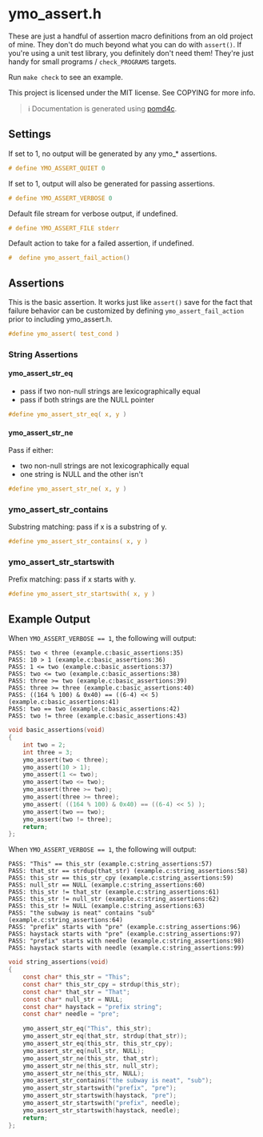 # ymo_assert.h

These are just a handful of assertion macro definitions from an old project
of mine.  They don't do much beyond what you can do with `assert()`.  If
you're using a unit test library, you definitely don't need them!  They're
just handy for small programs / `check_PROGRAMS` targets.

Run `make check` to see an example.

This project is licensed under the MIT license. See COPYING for more info.

> :information_source: Documentation is generated using
> [pomd4c](https://github.com/andrew-canaday/pomd4c).

## Settings



If set to 1, no output will be generated by any ymo_* assertions. 

```C
# define YMO_ASSERT_QUIET 0
```


If set to 1, output will also be generated for passing assertions. 

```C
# define YMO_ASSERT_VERBOSE 0
```


Default file stream for verbose output, if undefined. 

```C
# define YMO_ASSERT_FILE stderr
```


Default action to take for a failed assertion, if undefined. 

```C
#  define ymo_assert_fail_action()
```


## Assertions

This is the basic assertion. It works just like `assert()` save for the
fact that failure behavior can be customized by defining
`ymo_assert_fail_action` prior to including ymo_assert.h.

```C
#define ymo_assert( test_cond )
```


### String Assertions 


#### ymo_assert_str_eq

 - pass if two non-null strings are lexicographically equal
 - pass if both strings are the NULL pointer

```C
#define ymo_assert_str_eq( x, y )
```


#### ymo_assert_str_ne

Pass if either:
 - two non-null strings are not lexicographically equal
 - one string is NULL and the other isn't

```C
#define ymo_assert_str_ne( x, y )
```


### ymo_assert_str_contains

Substring matching: pass if x is a substring of y.

```C
#define ymo_assert_str_contains( x, y )
```


### ymo_assert_str_startswith

Prefix matching: pass if x starts with y.

```C
#define ymo_assert_str_startswith( x, y )
```


## Example Output 


When `YMO_ASSERT_VERBOSE == 1`, the following will output:

```
PASS: two < three (example.c:basic_assertions:35)
PASS: 10 > 1 (example.c:basic_assertions:36)
PASS: 1 <= two (example.c:basic_assertions:37)
PASS: two <= two (example.c:basic_assertions:38)
PASS: three >= two (example.c:basic_assertions:39)
PASS: three >= three (example.c:basic_assertions:40)
PASS: ((164 % 100) & 0x40) == ((6-4) << 5) (example.c:basic_assertions:41)
PASS: two == two (example.c:basic_assertions:42)
PASS: two != three (example.c:basic_assertions:43)
```

```C
void basic_assertions(void)
{
    int two = 2;
    int three = 3;
    ymo_assert(two < three);
    ymo_assert(10 > 1);
    ymo_assert(1 <= two);
    ymo_assert(two <= two);
    ymo_assert(three >= two);
    ymo_assert(three >= three);
    ymo_assert( ((164 % 100) & 0x40) == ((6-4) << 5) );
    ymo_assert(two == two);
    ymo_assert(two != three);
    return;
};
```


When `YMO_ASSERT_VERBOSE == 1`, the following will output:

```
PASS: "This" == this_str (example.c:string_assertions:57)
PASS: that_str == strdup(that_str) (example.c:string_assertions:58)
PASS: this_str == this_str_cpy (example.c:string_assertions:59)
PASS: null_str == NULL (example.c:string_assertions:60)
PASS: this_str != that_str (example.c:string_assertions:61)
PASS: this_str != null_str (example.c:string_assertions:62)
PASS: this_str != NULL (example.c:string_assertions:63)
PASS: "the subway is neat" contains "sub" (example.c:string_assertions:64)
PASS: "prefix" starts with "pre" (example.c:string_assertions:96)
PASS: haystack starts with "pre" (example.c:string_assertions:97)
PASS: "prefix" starts with needle (example.c:string_assertions:98)
PASS: haystack starts with needle (example.c:string_assertions:99)
```

```C
void string_assertions(void)
{
    const char* this_str = "This";
    const char* this_str_cpy = strdup(this_str);
    const char* that_str = "That";
    const char* null_str = NULL;
    const char* haystack = "prefix string";
    const char* needle = "pre";

    ymo_assert_str_eq("This", this_str);
    ymo_assert_str_eq(that_str, strdup(that_str));
    ymo_assert_str_eq(this_str, this_str_cpy);
    ymo_assert_str_eq(null_str, NULL);
    ymo_assert_str_ne(this_str, that_str);
    ymo_assert_str_ne(this_str, null_str);
    ymo_assert_str_ne(this_str, NULL);
    ymo_assert_str_contains("the subway is neat", "sub");
    ymo_assert_str_startswith("prefix", "pre");
    ymo_assert_str_startswith(haystack, "pre");
    ymo_assert_str_startswith("prefix", needle);
    ymo_assert_str_startswith(haystack, needle);
    return;
};
```


